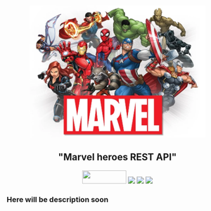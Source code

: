 <p align="center">
  <img src="marvel.png" width="400" height="300">
  <h2 align="center"> "Marvel heroes REST API" </h2>
</p>

<p align="center">
  <img src="https://img.shields.io/badge/Java-8%20-red" width="100" height="30"/>
  <img src="https://img.shields.io/badge/spring-%236DB33F.svg?style=for-the-badge&logo=spring&logoColor=white"/>
  <img src="https://img.shields.io/badge/postgres-%23316192.svg?style=for-the-badge&logo=postgresql&logoColor=white"/>
  <img src="https://img.shields.io/badge/Lombok-%20-blue" width="90"/>
</p>

### Here will be description soon
